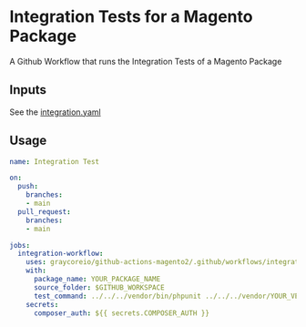 # Integration Tests for a Magento Package

A Github Workflow that runs the Integration Tests of a Magento Package

## Inputs

See the [integration.yaml](./integration.yaml)

## Usage

```yml
name: Integration Test

on:
  push:
    branches:
    - main
  pull_request:
    branches:
    - main

jobs:
  integration-workflow:
    uses: graycoreio/github-actions-magento2/.github/workflows/integration.yaml@main
    with:
      package_name: YOUR_PACKAGE_NAME
      source_folder: $GITHUB_WORKSPACE
      test_command: ../../../vendor/bin/phpunit ../../../vendor/YOUR_VENDOR/YOUR_PACKAGE_NAME/Test/Integration
    secrets:
      composer_auth: ${{ secrets.COMPOSER_AUTH }}
```
